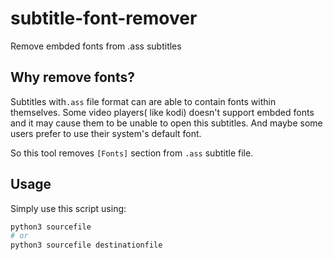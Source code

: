 # subtitle-font-remover
Remove embded fonts from .ass subtitles 

## Why remove fonts?
Subtitles with`.ass` file format can are able to contain fonts within themselves. Some video players( like kodi) doesn't support embded fonts and it may cause them to be unable to open this subtitles. And maybe some users prefer to use their system's default font.

So this tool removes `[Fonts]` section from `.ass` subtitle file.

## Usage
Simply use this script using:
```bash
python3 sourcefile
# or
python3 sourcefile destinationfile
```
